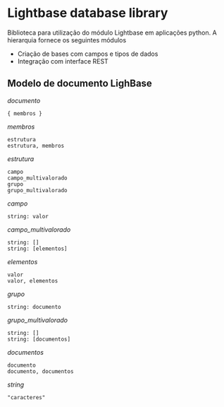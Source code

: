 Lightbase database library
===================

Biblioteca para utilização do módulo Lightbase em aplicações python. A hierarquia fornece os seguintes módulos

* Criação de bases com campos e tipos de dados
* Integração com interface REST

Modelo de documento LighBase
----------------------------

*documento*

    { membros }

*membros*

    estrutura
    estrutura, membros

*estrutura*

    campo
    campo_multivalorado
    grupo
    grupo_multivalorado

*campo*

    string: valor

*campo_multivalorado*

    string: []
    string: [elementos]

*elementos*

    valor
    valor, elementos

*grupo*

    string: documento

*grupo_multivalorado*

    string: []
    string: [documentos]

*documentos*

    documento
    documento, documentos

*string*

    "caracteres"
